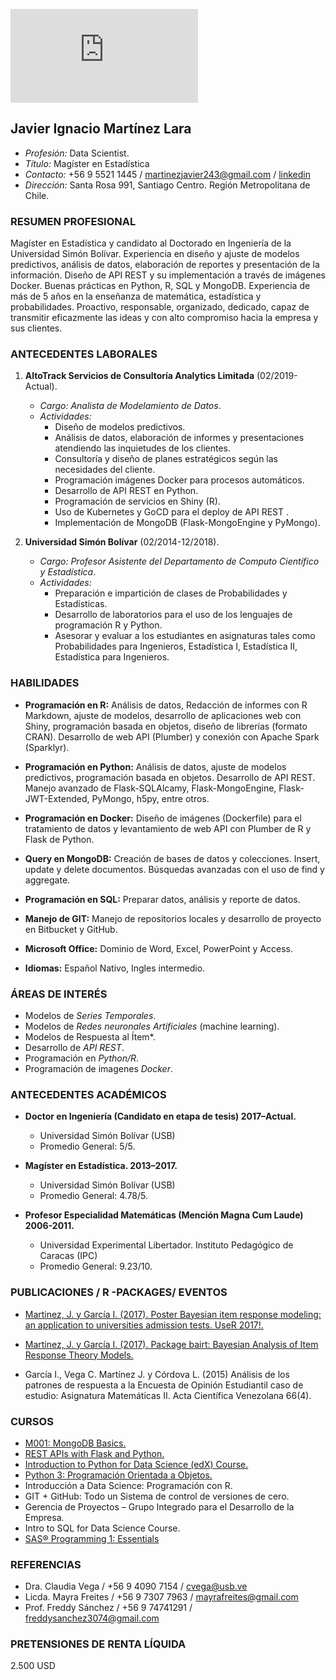 ![Image](https://www.facebook.com/photo.php?fbid=10212250654044229&set=t.1314263533&type=3&theater)

## Javier Ignacio Martínez Lara
- *Profesión:* Data Scientist.
- *Título:* Magíster en Estadística
- *Contacto:* +56 9 5521 1445 / martinezjavier243@gmail.com / [linkedin](linkedin.com/in/javier-martínez-828680136)
- *Dirección:* Santa Rosa 991, Santiago Centro. Región Metropolitana de Chile.



### RESUMEN PROFESIONAL

Magíster en Estadística y candidato al Doctorado en Ingeniería de la Universidad Simón Bolívar. Experiencia en diseño y ajuste de modelos predictivos, análisis de datos, elaboración de reportes y presentación de la información. Diseño de API REST y su implementación a través de imágenes Docker. Buenas prácticas en Python, R, SQL y MongoDB. Experiencia de más de 5 años en la enseñanza de matemática, estadística y probabilidades. Proactivo, responsable, organizado, dedicado, capaz de transmitir eficazmente las ideas y con alto compromiso hacia la empresa y sus clientes. 

### ANTECEDENTES LABORALES

1. **AltoTrack Servicios de Consultoría Analytics Limitada** (02/2019-Actual).
	* *Cargo:* *Analista de Modelamiento de Datos*.
	* *Actividades:*
		* Diseño de modelos predictivos.
		* Análisis de datos, elaboración de informes y presentaciones atendiendo las inquietudes de los clientes.
		* Consultoría y diseño de planes estratégicos según las necesidades del cliente.
		* Programación imágenes Docker para procesos automáticos.
		* Desarrollo de API REST en Python.
		* Programación de servicios en Shiny (R).
		* Uso de Kubernetes y GoCD para el deploy de API REST .
		* Implementación de MongoDB (Flask-MongoEngine y  PyMongo).
  
2. **Universidad Simón Bolívar** (02/2014-12/2018).
	* *Cargo:* *Profesor Asistente del Departamento de Computo Científico y Estadística*.
	* *Actividades:* 
		* Preparación e impartición de clases de Probabilidades y Estadísticas.
		* Desarrollo de laboratorios para el uso de los lenguajes de programación R y Python.
		* Asesorar y evaluar a los estudiantes en asignaturas tales como Probabilidades para Ingenieros, Estadística I, Estadística II, Estadística para Ingenieros. 

### HABILIDADES

- **Programación en R:**
Análisis de datos, Redacción de informes con R Markdown, ajuste de modelos, desarrollo de aplicaciones web con Shiny, programación basada en objetos, diseño de librerías (formato CRAN). Desarrollo de web API (Plumber) y conexión con Apache Spark (Sparklyr).

- **Programación en Python:**
Análisis de datos, ajuste de modelos predictivos, programación basada en objetos. Desarrollo de API REST. Manejo avanzado de Flask-SQLAlcamy, Flask-MongoEngine, Flask-JWT-Extended,  PyMongo, h5py, entre otros.

- **Programación en Docker:**
Diseño de imágenes (Dockerfile) para el tratamiento de datos y levantamiento de web API con Plumber de R y Flask de Python.

- **Query en MongoDB:**
Creación de bases de datos y colecciones. Insert, update y delete documentos.   Búsquedas avanzadas con el uso de find y aggregate. 

- **Programación en SQL:**
Preparar datos, análisis y reporte de datos.

- **Manejo de GIT:**
Manejo de repositorios locales y desarrollo de proyecto en Bitbucket y GitHub. 

- **Microsoft Office:**
Dominio de Word, Excel, PowerPoint y Access.

- **Idiomas:**
Español Nativo, Ingles intermedio.
	
### ÁREAS DE INTERÉS

* Modelos de *Series Temporales*.
* Modelos de *Redes neuronales Artificiales* (machine learning).
* Modelos de Respuesta al Ítem*.
* Desarrollo de *API REST*.
* Programación en *Python/R*.
* Programación de imagenes *Docker*.

### ANTECEDENTES ACADÉMICOS

- **Doctor en Ingeniería (Candidato en etapa de tesis) 2017–Actual.**
	- Universidad Simón Bolívar (USB)
	- Promedio General: 5/5.

- **Magíster en Estadística. 2013–2017.**
	- Universidad Simón Bolívar (USB)
	- Promedio General: 4.78/5.

- **Profesor Especialidad Matemáticas (Mención Magna Cum Laude) 2006-2011.** 
	- Universidad Experimental Libertador. Instituto Pedagógico de Caracas (IPC)
	- Promedio General: 9.23/10.

### PUBLICACIONES / R -PACKAGES/ EVENTOS

*	[Martinez, J. y García I. (2017). Poster Bayesian item response modeling: an application to universities admission tests.  UseR 2017!.](https://www.user2017.brussels/uploads/final_version_high_resolution.pdf)

*	[Martinez, J. y García I. (2017). Package bairt: Bayesian Analysis of Item Response Theory Models.](https://CRAN.R-project.org/package=bairt)

*	García I., Vega C. Martínez J. y Córdova L. (2015) Análisis de los patrones de respuesta a la Encuesta de Opinión Estudiantil caso de estudio: Asignatura Matemáticas II. Acta Científica Venezolana 66(4).

### CURSOS
* [M001: MongoDB Basics.](https://university.mongodb.com/course_completion/d9207f78-db0b-4a61-bdb1-1e39d08de00d)
* [REST APIs with Flask and Python.](https://www.udemy.com/certificate/UC-bbd2e31d-97ce-4c39-8ef6-e5422ce040fa/)
* [Introduction to Python for Data Science (edX) Course.](https://www.datacamp.com/statement-of-accomplishment/course/5691d7cfb8371155ede2c00267db6ca1c1ac71e4)
* [Python 3: Programación Orientada a Objetos.](https://www.udemy.com/certificate/UC-3202539f-20e3-46ad-9cae-c29ea817a0c1/)
* Introducción a Data Science: Programación con R.
* GIT + GitHub: Todo un Sistema de control de versiones de cero.
* Gerencia de Proyectos – Grupo Integrado para el Desarrollo de la Empresa.
* Intro to SQL for Data Science Course.
* [SAS® Programming 1: Essentials](https://www.youracclaim.com/badges/c6a7c4bd-1381-4b06-9104-6574557bb9f5/linked_in_profile)

### REFERENCIAS
* Dra. Claudia Vega / +56 9 4090 7154 / cvega@usb.ve
* Licda. Mayra Freites / +56 9 7307 7963 / mayrafreites@gmail.com
* Prof. Freddy Sánchez / +56 9 74741291 / freddysanchez3074@gmail.com

### PRETENSIONES DE RENTA LÍQUIDA

2.500 USD
